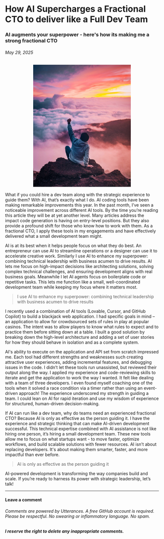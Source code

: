 # How AI Supercharges a Fractional CTO to deliver like a Full Dev Team

### AI augments your superpower - here's how its making me a strong fractional CTO

###### *May 29, 2025*

<p align="center">
  <img height="400" alt="Photo by Ian Stauffer at Unsplash" src="./images/ai-superpower-hero.jpg">
</p>

What if you could hire a dev team along with the strategic experience to guide them? With AI, that’s exactly what I do. AI coding tools have been making remarkable improvements this year. In the past month, I’ve seen a noticeable improvement across different AI tools. By the time you’re reading this article they will be at yet another level. Many articles address the impact code generation is having on entry-level positions. But they also provide a profound shift for those who know how to work with them. As a fractional CTO, I apply these tools in my engagements and have effectively delivered what a small development team might.

AI is at its best when it helps people focus on what they do best. An entrepreneur can use AI to streamline operations or a designer can use it to accelerate creative work. Similarly I use AI to enhance my superpower: combining technical leadership with business acumen to drive results. AI lets me focus on high-impact decisions like architecting solutions, solving complex technical challenges, and ensuring development aligns with real business goals. Meanwhile I let AI agents focus on boilerplate code or repetitive tasks. This lets me function like a small, well-coordinated development team while keeping my focus where it matters most.

> I use AI to enhance my superpower: combining technical leadership with business acumen to drive results

I recently used a combination of AI tools (Lovable, Cursor, and GitHub Copilot) to build a blackjack web application. I had specific goals in mind – an application to allow for crowdsourced sets of rules in play at popular casinos. The intent was to allow players to know what rules to expect and to practice them before sitting down at a table. I built a good solution by breaking down the high-level architecture and adding a set of user stories for how they should behave in isolation and as a complete system.

AI's ability to execute on the application and API set from scratch impressed me. Each tool had different strengths and weaknesses such creating attractive user experiences, adding incremental features, and debugging issues in the code. I didn’t let these tools run unassisted, but reviewed their output along the way. I applied my experience and code-reviewing skills to iterate and get the application to work the way I wanted. It felt like dealing with a team of three developers. I even found myself coaching one of the tools when it solved a race condition via a timer rather than using an event-driven approach! The experience underscored my strength in guiding a team. I could lean on AI for rapid iteration and use my wisdom of experience for structured, human-driven decision-making.

If AI can run like a dev team, why do teams need an experienced fractional CTO? Because AI is only as effective as the person guiding it. I have the experience and strategic thinking that can make AI-driven development successful. This technical expertise combined with AI assistance is not like hiring one person, it’s hiring a small development team. These new tools allow me to focus on what startups want - to move faster, optimize workflows, and build scalable solutions with fewer resources. AI isn’t about replacing developers. It's about making them smarter, faster, and more impactful than ever before.

> AI is only as effective as the person guiding it

AI-powered development is transforming the way companies build and scale. If you’re ready to harness its power with strategic leadership, let’s talk!

***

#### Leave a comment

###### Comments are powered by Utterances. A free GitHub account is required. Please be respectful. No swearing or inflammatory language. No spam.
###### **I reserve the right to delete any inappropriate comments.**

<script src="https://utteranc.es/client.js"
        repo="gsdriver/gsdriver.github.io"
        issue-term="pathname"
        theme="github-light"
        crossorigin="anonymous"
        async>
</script>

